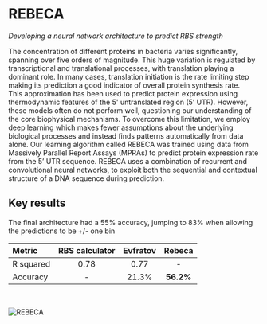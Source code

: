 # REBECA
_Developing a neural network architecture to predict RBS strength_

The concentration of different proteins in bacteria varies significantly, spanning over five orders of magnitude. This huge variation is regulated by transcriptional and translational processes, with translation playing a dominant role. In many cases, translation initiation is the rate limiting step making its prediction a good indicator of overall protein synthesis rate. <br /> This approximation has been used to predict protein expression using thermodynamic features of the 5' untranslated region (5’ UTR). However, these models often do not perform well, questioning our understanding of the core biophysical mechanisms. To overcome this limitation, we employ deep learning which makes fewer assumptions about the underlying biological processes and instead finds patterns automatically from data alone. Our learning algorithm called REBECA was trained using data from Massively Parallel Report Assays (MPRAs) to predict protein expression rate from the 5’ UTR sequence. REBECA uses a combination of recurrent and convolutional neural networks, to exploit both the sequential and contextual structure of a DNA sequence during prediction. 



## Key results
The final architecture had a 55% accuracy, jumping to 83% when allowing the predictions to be +/- one bin


| Metric| RBS calculator|  Evfratov | Rebeca  |
| :---         |     :---:      |  :---:        |     :---:       |
| R squared   | 0.78   | 0.77  |   -   |
| Accuracy    | -    |21.3%     | __56.2%__       |


<br>

![REBECA](https://user-images.githubusercontent.com/66125433/95323591-563eb980-0896-11eb-81e5-497eac279826.jpg)
